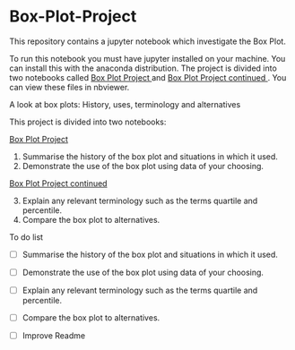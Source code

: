 # Box-Plot-Project

This repository contains a jupyter notebook which investigate the Box Plot.

To run this notebook you must have jupyter installed on your machine. You can install this with the anaconda distribution. The project is divided into two notebooks called [Box Plot Project ](Box%20Plot%20Project.ipynb) and 
[Box Plot Project continued ](Box%20Plot%20Project%20continued.ipynb). You can view these files in nbviewer.

A look at box plots: History, uses, terminology and alternatives

This project is divided into two notebooks:

[Box Plot Project ](Box%20Plot%20Project.ipynb)

1.  Summarise the history of the box plot and situations in which it used.
2.  Demonstrate the use of the box plot using data of your choosing.

[Box Plot Project continued ](Box%20Plot%20Project%20continued.ipynb)

3. Explain any relevant terminology such as the terms quartile and percentile.
4. Compare the box plot to alternatives.

To do list

- [ ] Summarise the history of the box plot and situations in which it used.
- [ ] Demonstrate the use of the box plot using data of your choosing.
- [ ] Explain any relevant terminology such as the terms quartile and percentile.
- [ ] Compare the box plot to alternatives.
- [ ] Improve Readme

